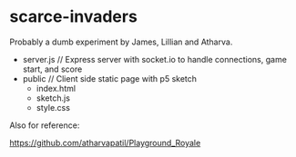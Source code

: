 # scarce-invaders

Probably a dumb experiment by James, Lillian and Atharva.

- server.js     // Express server with socket.io to handle connections, game start, and score
- public        // Client side static page with p5 sketch
  - index.html
  - sketch.js
  - style.css


Also for reference:

https://github.com/atharvapatil/Playground_Royale
